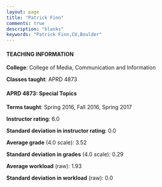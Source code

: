 ```yaml
---
layout: page
title: "Patrick Finn" 
comments: true
description: "blanks"
keywords: "Patrick Finn,CU,Boulder"
---
```

<head>
<script src="https://ajax.googleapis.com/ajax/libs/jquery/2.1.3/jquery.min.js"></script>
<script src="https://dl.dropboxusercontent.com/s/pc42nxpaw1ea4o9/highcharts.js?dl=0"></script>
<!-- <script src="../assets/js/highcharts.js"></script> -->
<style type="text/css">@font-face {
	font-family: "Bebas Neue";
	src: url(https://www.filehosting.org/file/details/544349/BebasNeue Regular.otf) format("opentype");
	}
	h1.Bebas { 
		font-family: "Bebas Neue", Verdana, Tahoma;
	}
</style>
</head>
	   
#### TEACHING INFORMATION

**College**: College of Media, Communication and Information

**Classes taught**: APRD 4873

#### APRD 4873: Special Topics

**Terms taught**: Spring 2016, Fall 2016, Spring 2017

**Instructor rating**: 6.0

**Standard deviation in instructor rating**: 0.0

**Average grade** (4.0 scale): 3.52

**Standard deviation in grades** (4.0 scale): 0.29

**Average workload** (raw): 1.93

**Standard deviation in workload** (raw): 0.0

